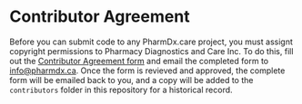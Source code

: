 # Contributor Agreement

Before you can submit code to any PharmDx.care project, you must assignt copyright permissions to Pharmacy Diagnostics and Care Inc. To do this, fill out the [Contributor Agreement form](https://github.com/PharmDx/Contributor-Agreement/blob/822dcdf7ef1d16813ab57893ec51864273d53e25/Contributor%20Agreement.pdf) and email the completed form to info@pharmdx.ca. Once the form is revieved and approved, the complete form will be emailed back to you, and a copy will be added to the `contributors` folder in this repository for a historical record.

